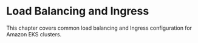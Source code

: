 # Load Balancing and Ingress<a name="load-balancing-and-ingress"></a>

This chapter covers common load balancing and Ingress configuration for Amazon EKS clusters\.